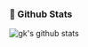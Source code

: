 ### 🙋 Github Stats

![gk's github stats](https://github-readme-stats.vercel.app/api?username=shinhwagk&show_icons=true&theme=dracula)
